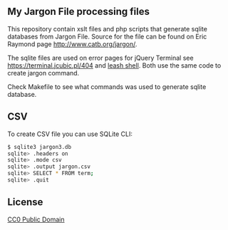 ## My Jargon File processing files

This repository contain xslt files and php scripts that generate
sqlite databases from Jargon File. Source for the file can be found on
Eric Raymond page http://www.catb.org/jargon/.

The sqlite files are used on error pages for jQuery Terminal see https://terminal.jcubic.pl/404
and [leash shell](https://github.com/jcubic/leash). Both use the same code to create jargon command.

Check Makefile to see what commands was used to generate sqlite database.

## CSV

To create CSV file you can use SQLite CLI:

```bash
$ sqlite3 jargon3.db
sqlite> .headers on
sqlite> .mode csv
sqlite> .output jargon.csv
sqlite> SELECT * FROM term;
sqlite> .quit
```

## License

[CC0 Public Domain](https://creativecommons.org/share-your-work/public-domain/cc0/)
